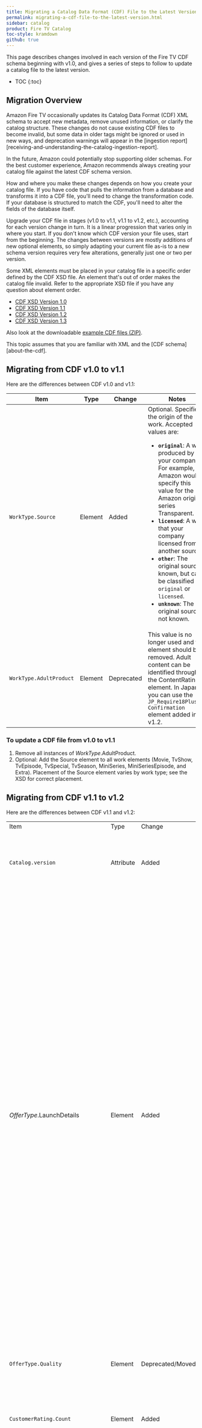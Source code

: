 ```yaml
---
title: Migrating a Catalog Data Format (CDF) File to the Latest Version
permalink: migrating-a-cdf-file-to-the-latest-version.html
sidebar: catalog
product: Fire TV Catalog
toc-style: kramdown
github: true
---
```


This page describes changes involved in each version of the Fire TV CDF schema beginning with v1.0, and gives a series of steps to follow to update a catalog file to the latest version.


* TOC
{:toc}

## Migration Overview

Amazon Fire TV occasionally updates its Catalog Data Format (CDF) XML schema to accept new metadata, remove unused information, or clarify the catalog structure. These changes do not cause existing CDF files to become invalid, but some data in older tags might be ignored or used in new ways, and deprecation warnings will appear in the [ingestion report][receiving-and-understanding-the-catalog-ingestion-report].

In the future, Amazon could potentially stop supporting older schemas. For the best customer experience, Amazon recommends always creating your catalog file against the latest CDF schema version.

How and where you make these changes depends on how you create your catalog file. If you have code that pulls the information from a database and transforms it into a CDF file, you'll need to change the transformation code. If your database is structured to match the CDF, you'll need to alter the fields of the database itself.

Upgrade your CDF file in stages (v1.0 to v1.1, v1.1 to v1.2, etc.), accounting for each version change in turn. It is a linear progression that varies only in where you start. If you don't know which CDF version your file uses, start from the beginning. The changes between versions are mostly additions of new optional elements, so simply adapting your current file <span></span>as-is to a new schema version requires very few alterations, generally just one or two per version.

Some XML elements must be placed in your catalog file in a specific order defined by the CDF XSD file. An element that's out of order makes the catalog file invalid. Refer to the appropriate XSD file if you have any question about element order.

*   [CDF XSD Version 1.0](https://s3.amazonaws.com/com.amazon.aftb.cdf/catalog-10.xsd)
*   [CDF XSD Version 1.1](https://s3.amazonaws.com/com.amazon.aftb.cdf/catalog-11.xsd)
*   [CDF XSD Version 1.2](https://s3.amazonaws.com/com.amazon.aftb.cdf/catalog-12.xsd)
*   [CDF XSD Version 1.3](https://s3.amazonaws.com/com.amazon.aftb.cdf/catalog-13.xsd)

Also look at the downloadable [example CDF files (ZIP)](https://s3.amazonaws.com/com.amazon.aftb.cdf/cdf-examples.zip).

This topic assumes that you are familiar with XML and the [CDF schema][about-the-cdf].

## Migrating from CDF v1.0 to v1.1

Here are the differences between CDF v1.0 and v1.1:

<table>
<colgroup>
   <col width="20%" />
   <col width="15%" />
  <col width="15%" />
  <col width="50%" />
</colgroup>
  <thead>
    <tr>
      <th>Item</th>
      <th>Type</th>
      <th>Change</th>
      <th>Notes</th>
    </tr>
  </thead>
  <tbody>
    <tr>
      <td><code>WorkType.Source</code></td>
      <td>Element</td>
      <td>Added</td>
      <td>Optional. Specifies the origin of the work. Accepted values are: <ul>
      <li><b><code>original</code></b>: A work produced by your company. For example, Amazon would specify this value for the Amazon original series Transparent.</li>
      <li><b><code>licensed</code></b>: A work that your company licensed from another source.</li>
      <li><b><code>other</code></b>: The original source is known, but can’t be classified as <code>original</code> or <code>licensed</code>.</li>
      <li><b><code>unknown</code></b>: The original source is not known.</li>
      </ul></td>
    </tr>
    <tr>
      <td><code>WorkType.AdultProduct</code></td>
      <td>Element</td>
      <td>Deprecated</td>
      <td>This value is no longer used and the element should be removed. Adult content can be identified through the ContentRatings element. In Japan, you can use the <code class="highlighter-rouge">JP_Require18PlusAge</code><br /><code class="highlighter-rouge">Confirmation</code> element added in v1.2.</td>
    </tr>
  </tbody>
</table>

### To update a CDF file from v1.0 to v1.1

1.  Remove all instances of _WorkType_.AdultProduct.
2.  Optional: Add the Source element to all work elements (Movie, TvShow, TvEpisode, TvSpecial, TvSeason, MiniSeries, MiniSeriesEpisode, and Extra). Placement of the Source element varies by work type; see the XSD for correct placement.

## Migrating from CDF v1.1 to v1.2

Here are the differences between CDF v1.1 and v1.2:

<table>
<colgroup>
   <col width="20%" />
   <col width="15%" />
  <col width="15%" />
  <col width="50%" />
</colgroup>
  <tbody>
    <tr>
      <td>Item</td>
      <td>Type</td>
      <td>Change</td>
      <td>Notes</td>
    </tr>
    <tr>
      <td><code>Catalog.version</code></td>
      <td>Attribute</td>
      <td>Added</td>
      <td>Optional. Use this attribute so that others who work with the file will know which CDF version it was created against. Accepted values are <code>FireTv-v1.2</code> and <code>FireTv-v1.3</code></td>
    </tr>
    <tr>
      <td><em>OfferType</em>.LaunchDetails</td>
      <td>Element</td>
      <td>Added</td>
      <td>Optional. Includes these child elements in the given order.
      <ul>
      <li><b><code>Quality</code>:</b> Optional. This is the new location of the <em>OfferType</em>.Quality element used to specify video quality. It is otherwise identical to the older version. Accepted values are SD, HD, and UHD. </li>
      <li><b><code>AudioLanguage</code>:</b> Optional. A language option for the work’s original or dubbed audio.</li>
      <li><b><code>Subtitle</code>:</b> Optional. A language option for the work’s subtitles. </li>
      <li><b><code>LaunchId</code>:</b> Optional. An identifier used to launch this content with a specified quality, audio, and subtitle combination. This lets you use a single identifier for content that differs in audio encoding (dubbing), visual quality, and subtitle language, but otherwise shares the same metadata. There is no specific format to this string; it only needs to be understood by your app. <p>Each instance of LaunchDetails can contain as many Quality, AudioLanguage, and Subtitle elements as necessary, but only one LaunchId. To specify a different LaunchId, create another copy of the LaunchDetails element. See the example below.</p></li>
      </ul></td>
    </tr>
    <tr>
      <td><code>OfferType.Quality</code></td>
      <td>Element</td>
      <td>Deprecated/Moved</td>
      <td>This element is now a child element of <em>OfferType</em>.LaunchDetails (see above). It can be moved to the new location otherwise unchanged.</td>
    </tr>
    <tr>
      <td><code>CustomerRating.Count</code></td>
      <td>Element</td>
      <td>Added</td>
      <td>Optional. Allows you to specify the number of ratings from which the final rating was averaged. Placed as the last element under CustomerRating.</td>
    </tr>
    <tr>
      <td><code>JP_Require18PlusAgeConfirmation</code></td>
      <td>Element</td>
      <td>Added</td>
      <td>Optional. Only used by Japanese content providers. Accepted values are true and false. When true, viewers of this content in Japan are presented with a dialog in which they must confirm that their age is 18 or above, in accordance with Japanese law. This element should, at a minimum, be added it to those works that Japanese regulators regard as not to be viewed by anyone under 18. This element’s placement depends on the work type.</td>
    </tr>
    <tr>
      <td><code>CastMember.Role</code></td>
      <td>Element</td>
      <td>Now optional</td>
      <td>This element, which specifies the name of the character played by the cast member, was required in v1.1 but can now be omitted.</td>
    </tr>
  </tbody>
</table>

### To update a CDF file from v1.1 to v1.2

1.  For any SubscriptionOffer, FreeOffer, PurchaseOffer, or RentalOffer that includes a Quality element:
    1.  Add a LaunchDetails element as the last element in each offer.
    2.  Move the Quality element from its current location to the LaunchDetails element.

        Example:

        **Before**

        ```xml
        <FreeOffer>
           <Quality>HD</Quality>
                ...
         </FreeOffer>
        ```

        **After**

        ```xml
        <FreeOffer>
             ...
           <LaunchDetails>
              <Quality>HD</Quality>
            </LaunchDetails>
         </FreeOffer>
        ```

2.  Optional. For any SubscriptionOffer, FreeOffer, PurchaseOffer, or RentalOffer that didn't include a Quality element, add a LaunchDetails element as the last element for each. Add as much of the optional Quality, AudioLanguage, Subtitle, and LaunchId information as you have.

    **Example**:

    ```xml
    <FreeOffer>
            ...
            <LaunchDetails>
                <Quality>HD</Quality>
                <AudioLanguage>en-us</AudioLanguage>
                <Subtitle>en</Subtitle>
                <Subtitle>es</Subtitle>
                <LaunchId>tt123456_HD_en-us</LaunchId>
            </LaunchDetails>
            <LaunchDetails>
                <Quality>HD</Quality>
                <AudioLanguage>es-mx</AudioLanguage>
                <Subtitle>en</Subtitle>
                <Subtitle>es</Subtitle>
                <LaunchId>tt123456_HD_es-mx</LaunchId>
            </LaunchDetails>
        </FreeOffer>
    ```

3.  Optional, but recommended. Add the _version_ attribute, set to FireTv-v1.2, to the existing Catalog element at the top of your CDF file.

    **Example**:

    ```xml
    <Catalog xmlns="http://www.amazon.com/FireTv/2014-04-11/ingestion" version="FireTv-v1.2">
    ```

4.  Optional. If you have CustomerRating elements in your catalog, add a Count element as the last element in CustomerRating. This value should be updated whenever you update the CustomerRating.Score value. How you collect and track that information is up to you.
5.  Optional for providers of content to Fire TV in Japan. Add a JP_Require18PlusAgeConfirmation element to at least those works for which it is set to true. Consult the XSD file for the element's placement, as it varies by work type.

    **Example**:

    ```xml
    <Movie>
        ...
        <JP_Require18PlusAgeConfirmation>true</JP_Require18PlusAgeConfirmation>
        <ReleaseDate>1959-05-13T04:36:00</ReleaseDate>
    </Movie>
    ```

## Migrating from CDF v1.2 to v1.3

Here are the differences between CDF v1.2 and v1.3

<table>
<colgroup>
   <col width="20%" />
   <col width="15%" />
  <col width="15%" />
  <col width="50%" />
</colgroup>
  <thead>
    <tr>
      <th>Item</th>
      <th>Type</th>
      <th>Change</th>
      <th>Notes</th>
    </tr>
  </thead>
  <tbody>
    <tr>
      <td><code>MiniSeries</td>
      <td>Element</td>
      <td>Added</td>
      <td>A mini-series is loosely defined as a TV show limited to a small number of ordered episodes, without seasons.</td>
    </tr>
    <tr>
      <td><code>MiniSeriesEpisode</td>
      <td>Element</td>
      <td>Added</td>
      <td>An individual episode in a mini-series, used in the same manner as a TvEpisode in relation to a TvShow.</td>
    </tr>
    <tr>
      <td><code><code>Extra</td>
      <td>Element</td>
      <td>Added</td>
      <td>Supplementary material, often to accompany a work. Accepted values are: <br /><br /><li><em>clip</em>: This can be anything from a short scene from the work to a documentary about the work’s cinematographer. Think of it as an bonus feature on a DVD. <br /><br /><li><em>trailer</em>: An official preview of the work or an associated work.</td>
    </tr>
    <tr>
      <td><code>ReleaseInfo</code></td>
      <td>Element</td>
      <td>Deprecated/Moved</td>
      <td>This element contained two child elements:
      <ul>
      <li>ReleaseCountry: This information is no longer used </li>
      <li>ReleaseDate: This information has been moved to these locations:  <code>WorkType.ReleaseDate</code> (for Movie, TvShow, and MiniSeries), and <code>WorkType.OriginalAirDate</code> (for <code>TvEpisode</code>, <code>TvSpecial</code>, and <code>MiniSeriesEpisode</code>). <p>Note that the original value was in the XML <code>date</code> format (YYYY-MM-DD) while the new values are in the <code>dateTime</code> format (YYYY-MM-DDThh:mm:ss). You cannot simply move the element into its new location; you must also update each value. Also, while <code>ReleaseInfo.ReleaseDate</code> was optional, <code>OriginalAirDate</code> for <code>TvSpecial</code> is required. The others remain optional.</p></li>
      </ul></td>
    </tr>
    <tr>
      <td><code>Movie.ReleaseDate</code></td>
      <td>Element</td>
      <td>Added</td>
      <td>Optional. This is the new location of the deprecated <code>Movie.ReleaseInfo.ReleaseDate</code>. See the <code>ReleaseInfo</code> entry above for details.</td>
    </tr>
    <tr>
      <td><code>TvShow.ReleaseDate</code></td>
      <td>Element</td>
      <td>Added</td>
      <td>Optional. This is the new location of the deprecated <code>TvShow.ReleaseInfo.ReleaseDate</code>. See the ReleaseInfo entry above for details.</td>
    </tr>
    <tr>
      <td><code>TvEpisode.OriginalAirDate</code></td>
      <td>Element</td>
      <td>Added</td>
      <td>Optional. This is the new location of the deprecated <code>TvEpisode.ReleaseInfo.ReleaseDate. See the <code>ReleaseInfo</code> entry above for details.</td>
    </tr>
    <tr>
      <td><code>TvSpecial.OriginalAirDate</code></td>
      <td>Element</td>
      <td>Added</td>
      <td>Required. This is the new location of the deprecated <code>TvSpecial.ReleaseInfo.ReleaseDate</code>. See the <code>ReleaseInfo</code> entry above for details.</td>
    </tr>
    <tr>
      <td><code>TvSpecial.ShowID</code></td>
      <td>Element</td>
      <td>Added</td>
      <td>Optional. This element allows you to attach a special to a specific show, in the situation where the special was an event outside of the regular run of a series. This value must match a <code>TvShow.ID</code> value in your catalog. You cannot include both this value and <code>TvSpecial.ShowTitle</code>.</td>
    </tr>
    <tr>
      <td><code>TvSpecial.ShowTitle</code></td>
      <td>Element</td>
      <td>Added</td>
      <td>Optional. This element allows you to attach a special to a show not included in your catalog. The ShowTitle string isn’t required to match any title in your catalog. It is used to create the illusion of an attachment without the underlying structure. Use this value <em>only</em> when you cannot use ShowID.</td>
    </tr>
    <tr>
      <td><code>Works</code></td>
      <td>Element</td>
      <td>Can now be empty</td>
      <td>Previously this would have caused your catalog to be invalid. Now, an empty Works element has the effect of removing all of your content from Amazon Fire TV’s universal browse and search.</td>
    </tr>
    <tr>
      <td><code>WorkType.ID</code></td>
      <td>Element</td>
      <td>Must now be at least one character in length</td>
      <td>The element itself (a unique identifier for each work) was always required, but now it requires a value as well. Given that this is an extremely important piece of information, used in everything from tying episodes to seasons and shows to reporting where to find an error in the file, it should always be present and unique.</td>
    </tr>
  </tbody>
</table>


### To update a CDF file from v1.2 to v1.3

1.  Move the _WorkType_.ReleaseInfo.ReleaseDate element for all works to their new location. Change each date value to the [XML _dateTime_ format](http://www.w3schools.com/schema/schema_dtypes_date.asp) (YYYY-MM-DDThh:mm:ss). If you don't know the specific time that a work was released or aired, you can just use T00:00:00 for that portion of the string. The target ReleaseDate and OriginalAirDate elements are the last elements in their respective work types.
    *   Movie.ReleaseInfo.ReleaseDate moves to Movie.ReleaseDate
    *   TvShow.ReleaseInfo.ReleaseDate moves to TvShow.ReleaseDate
    *   TvEpisode.ReleaseInfo.ReleaseDate moves to TvEpisode.OriginalAirDate
    *   TvSpecial.ReleaseInfo.ReleaseDate moves to TvSpecial.OriginalAirDate
    *   TvSeason.ReleaseInfo.ReleaseDate is no longer used so it requires no move

        Example:

        **Before**

        ```xml
        <Movie>
        <Movie>
            ...
            <ReleaseInfo>
                <ReleaseDate>1959-05-13</ReleaseDate>
            </ReleaseInfo>
            ...
         </Movie>
            ...
            <TvSpecial>
                ...
                <ReleaseInfo>
                    <ReleaseDate>1959-05-13</ReleaseDate>
                </ReleaseInfo>
                ...
            </TvSpecial>
        ```
         
        **After**

        ```xml
        <Movie>
            ...
            <ReleaseDate>1959-05-13T00:00:00</ReleaseDate>
        </Movie>
        ...
        <TvSpecial>
            ...
            <OriginalAirDate>1959-05-13T00:00:00</OriginalAirDate>
        </TvSpecial>
        ```

2.  Delete all instances of the `ReleaseInfo` element, including any `ReleaseDate` and `ReleaseCountry` elements that they contain.
3.  Ensure that you don't have any empty `WorkType.ID` elements (it's unlikely). If you do, assign those works a unique ID.

    Example:

    **Before**

    ```xml

    <TvShow>
        <ID></ID>
        ...
    </TvShow>
    ```

    **After**

    ```xml
    <TvShow>
      <ID>ts-123456</ID>
      ...
     </TvShow>
    ```

4.  Optional. If you have existing content that would be more accurately described as a `MiniSeries`, move that information into the new `MiniSeries` and `MiniSeriesEpisode` work types.
5.  Optional. If you have existing content that would be more accurately described as an `Extra`, move that information into the new `Extra` work type.
6.  Optional, but recommended. Add or update the `version` attribute found in the Catalog element at the top of your CDF file to `FireTv-v1.3`.

    Example:

    ```xml
    <Catalog xmlns="http://www.amazon.com/FireTv/2014-04-11/ingestion" version="FireTv-v1.3">
    ```

7.  Optional, but recommended where applicable. Add either a `ShowID` (preferred) or `ShowTitle` element to each `TvSpecial` to connect that special to a show. For those specials that are standalone works, these elements can be omitted.
8.  Optional. Add an OriginalAirDate element and value for each `TvSpecial` or `TvEpisode` that didn't have a `ReleaseInfo.ReleaseDate` element.
9.  Optional. Add a `ReleaseDate` element and value for each Movie or TvShow that didn't have a `ReleaseInfo.ReleaseDate` element.

{% include links.html %}
